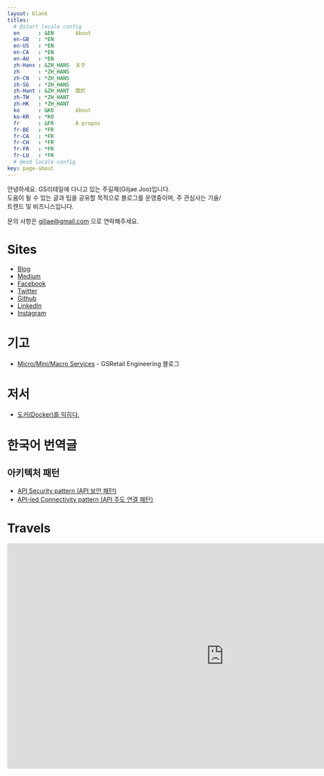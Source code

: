 ```yaml
---
layout: blank
titles:
  # @start locale config
  en      : &EN       About
  en-GB   : *EN
  en-US   : *EN
  en-CA   : *EN
  en-AU   : *EN
  zh-Hans : &ZH_HANS  关于
  zh      : *ZH_HANS
  zh-CN   : *ZH_HANS
  zh-SG   : *ZH_HANS
  zh-Hant : &ZH_HANT  關於
  zh-TW   : *ZH_HANT
  zh-HK   : *ZH_HANT
  ko      : &KO       About
  ko-KR   : *KO
  fr      : &FR       À propos
  fr-BE   : *FR
  fr-CA   : *FR
  fr-CH   : *FR
  fr-FR   : *FR
  fr-LU   : *FR
  # @end locale config
key: page-about
---
```

안녕하세요. GS리테일에 다니고 있는 주길재(Giljae Joo)입니다. <br/>
도움이 될 수 있는 글과 팁을 공유할 목적으로 블로그를 운영중이며, 주 관심사는 기술/트렌드 및 비즈니스입니다. <br/>

문의 사항은 giljae@gmail.com 으로 연락해주세요.

# Sites
* [Blog](https://giljae.com)
* [Medium](https://giljae.medium.com)
* [Facebook](https://facebook.com/giljae)
* [Twitter](https://twitter.com/giljae)
* [Github](https://github.com/giljae)
* [LinkedIn](https://www.linkedin.com/in/giljae)
* [Instagram](https://instagram.com/giljae)

# 기고
* [Micro/Mini/Macro Services](https://gsretail.tistory.com/1) - GSRetail Engineering 블로그

# 저서
* [도커(Docker)를 익히다.](/books/learn-docker)

# 한국어 번역글
## 아키텍처 패턴
* [API Security pattern (API 보안 패턴)](/books/solution-architecture-pattern/API-Security-pattern)
* [API-led Connectivity pattern (API 주도 연결 패턴)](/books/solution-architecture-pattern/api-led-connectivity-pattern)

# Travels
<iframe id="travels" class="center" src="https://www.google.com/maps/d/embed?mid=1T6WlE-nzPg7dQbnXANVCBzNOUgHRLzcl&z=2&ll=35,12&maptype=roadmap" frameborder="0" style="border:0" width="1000" height="520"></iframe>
